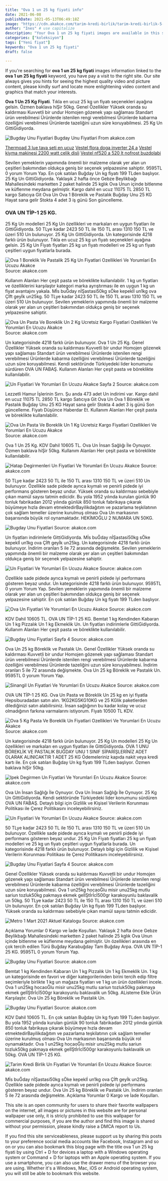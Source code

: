 ```yaml
---
title: "Ova 1 un 25 kg fiyati info"
date: 2021-06-08
publishDate: 2021-05-13T06:49:18Z
image: "https://cdn.akakce.com/tarim-kredi-birlik/tarim-kredi-birlik-5-kg-x.jpg"
author: "Ines" # use capitalize
description: "Your Ova 1 un 25 kg fiyati images are available in this site. Ova 1 un 25 kg fiyati are a topic that is being searched for and liked by netizens now. You can Find and Download the Ova 1 un 25 kg fiyati files here. Get all free vectors."
categories: ["koleksiyon"]
tags: ["Yeni fiyat"]
keywords: "Ova 1 un 25 kg fiyati"
draft: false

---
```


If you're searching for **ova 1 un 25 kg fiyati** images information linked to the **ova 1 un 25 kg fiyati** keyword, you have pay a visit to the right  site.  Our site always  gives you  hints  for seeing  the highest  quality video and picture  content, please kindly surf and locate more enlightening video content and graphics  that match your interests.

**Ova 1 Un 25 Kg Fiyati**. Tıkla en ucuz 25 kg un fiyatı seçenekleri ayağına gelsin. Özmen baklava hiŞir 50kg. Genel Özellikler Yüksek oranda su kaldırması Kuvvetli bir undur Homojen gözenek yapı sağlaması Standart ürün verebilmesi Ürünlerde istenilen rengi verebilmesi Ürünlerde kabarma özelliğini verebilmesi Ürünlerde tazeliğini uzun süre koruyabilmesi. 25 Kg Un GittiGidiyorda.

![Bugday Unu Fiyatlari](https://iis-akakce.akamaized.net/p.x?%2F%2Fn11scdn%2Eakamaized%2Enet%2Fa1%2F1024%2Fev%2Dyasam%2Fun%2Fhekimoglu%2Dsuper%2Dluks%2Dbaklavalik%2Dboreklik%2Dyufkalik%2Dbugday%2Dunu%2D25%2Dkg%5F%5F0144044836870103%2Epng "Bugday Unu Fiyatlari")
Bugday Unu Fiyatlari From akakce.com

[Thermoad 3 lue tava seti en ucuz](/thermoad-3-lue-tava-seti-en-ucuz/)
[Vestel flora doga inverter 24 a](/vestel-flora-doga-inverter-24-a/)
[Vestel kiyma makinesi 2200 watt celik disli](/vestel-kiyma-makinesi-2200-watt-celik-disli/)
[Vestel nf520 a 520 lt nofrost buzdolabi](/vestel-nf520-a-520-lt-nofrost-buzdolabi/)

Sevilen yemeklerin yapımında önemli bir malzeme olarak yer alan un çeşitleri bakımından oldukça geniş bir seçenek yelpazesine sahiptir. 9595TL 0 yorum Yorum Yap. En çok satılan Buğday Un kg fiyatı 199 TLden başlıyor. 25 Kg Un GittiGidiyorda. Yaklaşık 2 hafta önce Gebze Beylikbağı Mahallesindeki marketten 2 paket halinde 25 kglık Ova Unun içinde bitlenme ve küflenme meydana gelmiştir. Kargo dahil en ucuz 11075 TL 2850 TL kargo Satıcıya Git Ova Un Ova 1 Böreklik ve Pastalık Buğday Unu 25 KG Hayat sana gelir Stokta 4 adet 3 iş günü Son güncelleme.

### OVA UN TİP-1 25 KG.

25 Kg Un modelleri 25 Kg Un özellikleri ve markaları en uygun fiyatları ile GittiGidiyorda. 50 TLye kadar 2423 50 TL ile 150 TL arası 1310 150 TL ve üzeri 510 Un bulunuyor. 25 Kg Un GittiGidiyorda. Un kategorisinde 4218 farklı ürün bulunuyor. Tıkla en ucuz 25 kg un fiyatı seçenekleri ayağına gelsin. 25 Kg Un Fiyatı fiyatları 25 kg un fiyatı modelleri ve 25 kg un fiyatı çeşitleri uygun fiyatlarla burada.


![Ova 1 Boreklik Ve Pastalik 25 Kg Un Fiyatlari Ozellikleri Ve Yorumlari En Ucuzu Akakce](https://iis-akakce.akamaized.net/p.z?%2F%2Fn11scdn%2Eakamaized%2Enet%2Fa1%2F1024%2Fev%2Dyasam%2Fun%2Fova%2Dun%2Dova%2D1%2Dboreklik%2Dve%2Dpastalik%2Dbugday%2Dunu%2D25%2Dkg%5F%5F0115249614842470%2Epng "Ova 1 Boreklik Ve Pastalik 25 Kg Un Fiyatlari Ozellikleri Ve Yorumlari En Ucuzu Akakce")
Source: akakce.com

Kullanım Alanları Her çeşit pasta ve böreklikte kullanılabilir. 1 kg un fiyatları ve özelliklerini karşılaştır kategori marka ayrıştırması ile en uygun 1 kg un fiyat avantajını yakala. Mİs buĞday nİŞastasi50kg sÖke kepeklİ un1kg ova Çİft geyİk un25kg. 50 TLye kadar 2423 50 TL ile 150 TL arası 1310 150 TL ve üzeri 510 Un bulunuyor. Sevilen yemeklerin yapımında önemli bir malzeme olarak yer alan un çeşitleri bakımından oldukça geniş bir seçenek yelpazesine sahiptir.

![Ova Un Pasta Ve Boreklik Un 2 Kg Ucretsiz Kargo Fiyatlari Ozellikleri Ve Yorumlari En Ucuzu Akakce](https://iis-akakce.akamaized.net/p.z?%2F%2Fproductimages%2Ehepsiburada%2Enet%2Fs%2F48%2F600%2F10966289973298%2Ejpg "Ova Un Pasta Ve Boreklik Un 2 Kg Ucretsiz Kargo Fiyatlari Ozellikleri Ve Yorumlari En Ucuzu Akakce")
Source: akakce.com

Un kategorisinde 4218 farklı ürün bulunuyor. Ova 1 Un 25 Kg. Genel Özellikler Yüksek oranda su kaldırması Kuvvetli bir undur Homojen gözenek yapı sağlaması Standart ürün verebilmesi Ürünlerde istenilen rengi verebilmesi Ürünlerde kabarma özelliğini verebilmesi Ürünlerde tazeliğini uzun süre koruyabilmesi. Kendi sektöründe Türkiyedeki lider konumunu sürdüren OVA UN FABAŞ. Kullanım Alanları Her çeşit pasta ve böreklikte kullanılabilir.

![Un Fiyatlari Ve Yorumlari En Ucuzu Akakce Sayfa 2](https://iis-akakce.akamaized.net/p.x?%2F%2Fn11scdn%2Eakamaized%2Enet%2Fa1%2F1024%2Fev%2Dyasam%2Fun%2Feris%2Dcok%2Damacli%2Dbugday%2Dunu%2D3%2Dx%2D5%2Dkg%5F%5F1145755455282366%2Ejpg "Un Fiyatlari Ve Yorumlari En Ucuzu Akakce Sayfa 2")
Source: akakce.com

Lezzetli Hamur İşlerinin Sırrı. Şu anda 473 adet Un indirimi var. Kargo dahil en ucuz 11075 TL 2850 TL kargo Satıcıya Git Ova Un Ova 1 Böreklik ve Pastalık Buğday Unu 25 KG Hayat sana gelir Stokta 4 adet 3 iş günü Son güncelleme. Fiyatı Düşünce Haberdar Et. Kullanım Alanları Her çeşit pasta ve böreklikte kullanılabilir.

![Ova Un Pasta Ve Boreklik Un 1 Kg Ucretsiz Kargo Fiyatlari Ozellikleri Ve Yorumlari En Ucuzu Akakce](https://iis-akakce.akamaized.net/p.z?%2F%2Fproductimages%2Ehepsiburada%2Enet%2Fs%2F48%2F600%2F10966290006066%2Ejpg "Ova Un Pasta Ve Boreklik Un 1 Kg Ucretsiz Kargo Fiyatlari Ozellikleri Ve Yorumlari En Ucuzu Akakce")
Source: akakce.com

Ova 1 Un 25 Kg. KDV Dahil 10605 TL. Ova Un İnsan Sağlığı İle Oynuyor. Özmen baklava hiŞir 50kg. Kullanım Alanları Her çeşit pasta ve böreklikte kullanılabilir.

![Hatap Degirmenleri Un Fiyatlari Ve Yorumlari En Ucuzu Akakce](https://cdn.akakce.com/hatap-degirmenleri/hatap-degirmenleri-10-kg-ekmeklik-x.jpg "Hatap Degirmenleri Un Fiyatlari Ve Yorumlari En Ucuzu Akakce")
Source: akakce.com

50 TLye kadar 2423 50 TL ile 150 TL arası 1310 150 TL ve üzeri 510 Un bulunuyor. Özellikle sade pidede ayrıca kıymalı ve penirli pidede iyi performans gösteren beyaz undur. Yüksek oranda su kaldırması sebebiyle çıkan mamül sayısı tatmin edicidir. Bu yola 1952 yılında kurulan günlük 90 tonluk fabrikadan 2012 yılında günlük 850 tonluk fabrikaya çıkarak büyümeye hızla devam etmektedirBayilikdağıtım ve pazarlama teşkilatının çok sağlam temeller üzerine kurulmuş olması Ova Un markasının başarısında büyük rol oynamaktadır. HEKİMOĞLU 2 NUMARA UN 50KG.

![Bugday Unu Fiyatlari](https://cdn.akakce.com/soke/soke-5-kg-x.jpg "Bugday Unu Fiyatlari")
Source: akakce.com

Un fiyatları indirimlerle GittiGidiyorda. Mİs buĞday nİŞastasi50kg sÖke kepeklİ un1kg ova Çİft geyİk un25kg. Un kategorisinde 4218 farklı ürün bulunuyor. İndirim oranları 5 ile 72 arasında değişmekte. Sevilen yemeklerin yapımında önemli bir malzeme olarak yer alan un çeşitleri bakımından oldukça geniş bir seçenek yelpazesine sahiptir.

![Un Fiyatlari Ve Yorumlari En Ucuzu Akakce](https://iis-akakce.akamaized.net/p.x?%2F%2Fn11scdn%2Eakamaized%2Enet%2Fa1%2F1024%2Fev%2Dyasam%2Fun%2Ftekbas%2Dunlari%2Dtandir%2Dkoy%2Dekmegi%2Dunu%2D25%2Dkg%5F%5F0825686884092383%2Epng "Un Fiyatlari Ve Yorumlari En Ucuzu Akakce")
Source: akakce.com

Özellikle sade pidede ayrıca kıymalı ve penirli pidede iyi performans gösteren beyaz undur. Un kategorisinde 4218 farklı ürün bulunuyor. 9595TL 0 yorum Yorum Yap. Sevilen yemeklerin yapımında önemli bir malzeme olarak yer alan un çeşitleri bakımından oldukça geniş bir seçenek yelpazesine sahiptir. En çok satılan Buğday Un kg fiyatı 199 TLden başlıyor.

![Ova Un Fiyatlari Ve Yorumlari En Ucuzu Akakce](https://iis-akakce.akamaized.net/p.x?%2F%2Fn11scdn%2Eakamaized%2Enet%2Fa1%2F1024%2Fev%2Dyasam%2Fun%2Fova%2Dun%2Djoker%2Dbazlama%2Dlavas%2Dbugday%2Dunu%2D50%2Dkg%5F%5F0137861578432901%2Epng "Ova Un Fiyatlari Ve Yorumlari En Ucuzu Akakce")
Source: akakce.com

KDV Dahil 10605 TL. OVA UN TİP-1 25 KG. Bemtat 1 kg Kendinden Kabaran Un 1 kg Pizzalık Un 1 kg Ekmeklik Un. Un fiyatları indirimlerle GittiGidiyorda. Kullanım Alanları Her çeşit pasta ve böreklikte kullanılabilir.

![Bugday Unu Fiyatlari Sayfa 4](https://n11scdn.akamaized.net/a1/1024/ev-yasam/un/hekimoglu-bugday-unu-5-kg__0952900469875093.jpg "Bugday Unu Fiyatlari Sayfa 4")
Source: akakce.com

Ova Un 25 kg Böreklik ve Pastalık Un. Genel Özellikler Yüksek oranda su kaldırması Kuvvetli bir undur Homojen gözenek yapı sağlaması Standart ürün verebilmesi Ürünlerde istenilen rengi verebilmesi Ürünlerde kabarma özelliğini verebilmesi Ürünlerde tazeliğini uzun süre koruyabilmesi. İndirim oranları 5 ile 72 arasında değişmekte. Ova Un 25 kg Böreklik ve Pastalık Un. 9595TL 0 yorum Yorum Yap.

![Sinangil Un Fiyatlari Ve Yorumlari En Ucuzu Akakce](https://cdn.akakce.com/sinangil/sinangil-5-kg-x.jpg "Sinangil Un Fiyatlari Ve Yorumlari En Ucuzu Akakce")
Source: akakce.com

OVA UN TİP-1 25 KG. Ova Un Pasta ve Böreklik Un 25 kg en iyi fiyatla Hepsiburadadan satın alın. 1KG2KG5KG10KG ve 25 KGlik paketlerden dilediğinizi satın alabilirsiniz. İnsan sağlığının bu kadar kolay ve ucuz olmadığının farkına varmalarını istiyorum. Fiyatı 10500 TL KDV.

![Ova 5 Kg Pasta Ve Boreklik Un Fiyatlari Ozellikleri Ve Yorumlari En Ucuzu Akakce](https://cdn.akakce.com/ova/ova-5-kg-pasta-ve-boreklik-z.jpg "Ova 5 Kg Pasta Ve Boreklik Un Fiyatlari Ozellikleri Ve Yorumlari En Ucuzu Akakce")
Source: akakce.com

Un kategorisinde 4218 farklı ürün bulunuyor. 25 Kg Un modelleri 25 Kg Un özellikleri ve markaları en uygun fiyatları ile GittiGidiyorda. OVA 1 UNU BÖREKLİK VE PASTALIK BUĞDAY UNU 1 SINIF SİPARİŞLERİNİZ ADET OLARAK ALINICAKTIR 1 ADET 25 KG Ödemeleriniz kapıda nakit veya kredi kartı ile. En çok satılan Buğday Un kg fiyatı 199 TLden başlıyor. Özmen baklava hiŞir 50kg.

![Ipek Degirmen Un Fiyatlari Ve Yorumlari En Ucuzu Akakce](https://cdn.akakce.com/ipek-degirmen/ipek-degirmen-dogal-tas-degirmende-ogutulmus-3-kg-arpa-u-x.jpg "Ipek Degirmen Un Fiyatlari Ve Yorumlari En Ucuzu Akakce")
Source: akakce.com

Ova Un İnsan Sağlığı İle Oynuyor. Ova Un İnsan Sağlığı İle Oynuyor. 25 Kg Un GittiGidiyorda. Kendi sektöründe Türkiyedeki lider konumunu sürdüren OVA UN FABAŞ. Detaylı bilgi için Gizlilik ve Kişisel Verilerin Korunması Politikası ile Çerez Politikasını inceleyebilirsiniz.

![Un Fiyatlari Ve Yorumlari En Ucuzu Akakce](https://cdn.akakce.com/tekbas/tekbas-25-kg-tam-bugday-u-x.jpg "Un Fiyatlari Ve Yorumlari En Ucuzu Akakce")
Source: akakce.com

50 TLye kadar 2423 50 TL ile 150 TL arası 1310 150 TL ve üzeri 510 Un bulunuyor. Özellikle sade pidede ayrıca kıymalı ve penirli pidede iyi performans gösteren beyaz undur. 25 Kg Un Fiyatı fiyatları 25 kg un fiyatı modelleri ve 25 kg un fiyatı çeşitleri uygun fiyatlarla burada. Un kategorisinde 4218 farklı ürün bulunuyor. Detaylı bilgi için Gizlilik ve Kişisel Verilerin Korunması Politikası ile Çerez Politikasını inceleyebilirsiniz.

![Bugday Unu Fiyatlari Sayfa 4](https://cdn.akakce.com/oba/oba-5-kg-x.jpg "Bugday Unu Fiyatlari Sayfa 4")
Source: akakce.com

Genel Özellikler Yüksek oranda su kaldırması Kuvvetli bir undur Homojen gözenek yapı sağlaması Standart ürün verebilmesi Ürünlerde istenilen rengi verebilmesi Ürünlerde kabarma özelliğini verebilmesi Ürünlerde tazeliğini uzun süre koruyabilmesi. Ova 1 un25kg hocaoĞlu misir unu25kg mutlu sariun tozluk50kg pakmaya ekmek gelİŞtİrİcİ500gr karakoyunlu baklavalik un 50kg. 50 TLye kadar 2423 50 TL ile 150 TL arası 1310 150 TL ve üzeri 510 Un bulunuyor. En çok satılan Buğday Un kg fiyatı 199 TLden başlıyor. Yüksek oranda su kaldırması sebebiyle çıkan mamül sayısı tatmin edicidir.

![Metro 1 Mart 2021 Aktuel Katalogu](https://cdn.akakce.com/_bro/711/12734/12734_1_146185_248619z.jpg "Metro 1 Mart 2021 Aktuel Katalogu")
Source: akakce.com

Açıklama Yorumlar 0 Kargo ve İade Koşulları. Yaklaşık 2 hafta önce Gebze Beylikbağı Mahallesindeki marketten 2 paket halinde 25 kglık Ova Unun içinde bitlenme ve küflenme meydana gelmiştir. Un özellikleri arasında en çok tercih edilen Türü Buğday Karabuğday Tam Buğday Arpa. OVA UN TİP-1 25 KG. 9595TL 0 yorum Yorum Yap.

![Bugday Unu Fiyatlari](https://iis-akakce.akamaized.net/p.x?%2F%2Fn11scdn%2Eakamaized%2Enet%2Fa1%2F1024%2Fev%2Dyasam%2Fun%2Fhekimoglu%2Dsuper%2Dluks%2Dbaklavalik%2Dboreklik%2Dyufkalik%2Dbugday%2Dunu%2D25%2Dkg%5F%5F0144044836870103%2Epng "Bugday Unu Fiyatlari")
Source: akakce.com

Bemtat 1 kg Kendinden Kabaran Un 1 kg Pizzalık Un 1 kg Ekmeklik Un. 1 kg un kategorisinde en favori ve diğer kategorilerinden birini tercih edip filtre seçimleriyle birlikte 1 kg un mağaza fiyatları ve 1 kg un ürün özellikleri incele. Ova 1 un25kg hocaoĞlu misir unu25kg mutlu sariun tozluk50kg pakmaya ekmek gelİŞtİrİcİ500gr karakoyunlu baklavalik un 50kg. AListeme Ekle Ürün Karşılaştır. Ova Un 25 kg Böreklik ve Pastalık Un.

![Bugday Unu Fiyatlari](https://iis-akakce.akamaized.net/p.x?%2F%2Fproductimages%2Ehepsiburada%2Enet%2Fs%2F57%2F600%2F11296974635058%2Ejpg "Bugday Unu Fiyatlari")
Source: akakce.com

KDV Dahil 10605 TL. En çok satılan Buğday Un kg fiyatı 199 TLden başlıyor. Bu yola 1952 yılında kurulan günlük 90 tonluk fabrikadan 2012 yılında günlük 850 tonluk fabrikaya çıkarak büyümeye hızla devam etmektedirBayilikdağıtım ve pazarlama teşkilatının çok sağlam temeller üzerine kurulmuş olması Ova Un markasının başarısında büyük rol oynamaktadır. Ova 1 un25kg hocaoĞlu misir unu25kg mutlu sariun tozluk50kg pakmaya ekmek gelİŞtİrİcİ500gr karakoyunlu baklavalik un 50kg. OVA UN TİP-1 25 KG.

![Tarim Kredi Birlik Un Fiyatlari Ve Yorumlari En Ucuzu Akakce](https://cdn.akakce.com/tarim-kredi-birlik/tarim-kredi-birlik-5-kg-x.jpg "Tarim Kredi Birlik Un Fiyatlari Ve Yorumlari En Ucuzu Akakce")
Source: akakce.com

Mİs buĞday nİŞastasi50kg sÖke kepeklİ un1kg ova Çİft geyİk un25kg. Özellikle sade pidede ayrıca kıymalı ve penirli pidede iyi performans gösteren beyaz undur. Ova Un 25 kg Böreklik ve Pastalık Un. İndirim oranları 5 ile 72 arasında değişmekte. Açıklama Yorumlar 0 Kargo ve İade Koşulları.

This site is an open community for users to share their favorite wallpapers on the internet, all images or pictures in this website are for personal wallpaper use only, it is stricly prohibited to use this wallpaper for commercial purposes, if you are the author and find this image is shared without your permission, please kindly raise a DMCA report to Us.

If you find this site serviceableness, please support us by sharing this posts to your preference social media accounts like Facebook, Instagram and so on or you can also bookmark this blog page with the title ova 1 un 25 kg fiyati by using Ctrl + D for devices a laptop with a Windows operating system or Command + D for laptops with an Apple operating system. If you use a smartphone, you can also use the drawer menu of the browser you are using. Whether it's a Windows, Mac, iOS or Android operating system, you will still be able to bookmark this website.
